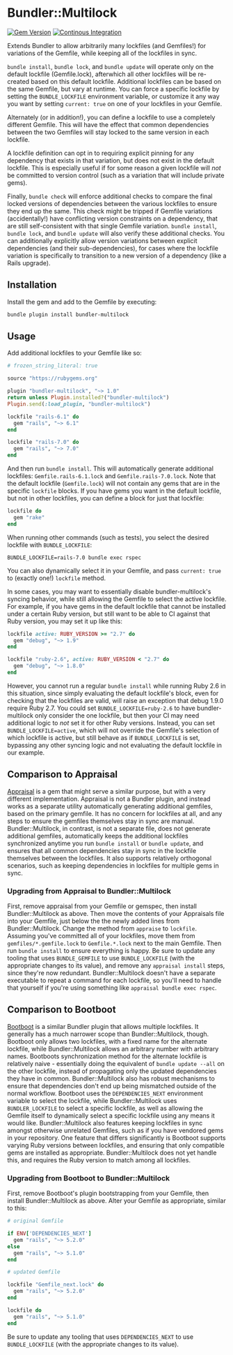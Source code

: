 # Bundler::Multilock

[![Gem Version](https://img.shields.io/gem/v/bundler-multilock)](https://rubygems.org/gems/bundler-multilock)
[![Continous Integration](https://github.com/instructure/bundler-multilock/workflows/Continuous%20Integration/badge.svg)](https://github.com/instructure/bundler-multilock/actions/workflows/ci.yml)

Extends Bundler to allow arbitrarily many lockfiles (and Gemfiles!)
for variations of the Gemfile, while keeping all of the lockfiles in sync.

`bundle install`, `bundle lock`, and `bundle update` will operate only on
the default lockfile (Gemfile.lock), afterwhich all other lockfiles will
be re-created based on this default lockfile. Additional lockfiles can be
based on the same Gemfile, but vary at runtime. You can force a specific
lockfile by setting the `BUNDLE_LOCKFILE` environment variable, or customize
it any way you want by setting `current: true` on one of your lockfiles
in your Gemfile.

Alternately (or in addition!), you can define a lockfile to use a completely
different Gemfile. This will have the effect that common dependencies between
the two Gemfiles will stay locked to the same version in each lockfile.

A lockfile definition can opt in to requiring explicit pinning for
any dependency that exists in that variation, but does not exist in the default
lockfile. This is especially useful if for some reason a given
lockfile will _not_ be committed to version control (such as a variation
that will include private gems).

Finally, `bundle check` will enforce additional checks to compare the final
locked versions of dependencies between the various lockfiles to ensure
they end up the same. This check might be tripped if Gemfile variations
(accidentally!) have conflicting version constraints on a dependency, that
are still self-consistent with that single Gemfile variation.
`bundle install`, `bundle lock`, and `bundle update` will also verify these
additional checks. You can additionally explicitly allow version variations
between explicit dependencies (and their sub-dependencies), for cases where
the lockfile variation is specifically to transition to a new version of
a dependency (like a Rails upgrade).

## Installation

Install the gem and add to the Gemfile by executing:

```bash
bundle plugin install bundler-multilock
```

## Usage

Add additional lockfiles to your Gemfile like so:

```ruby
# frozen_string_literal: true

source "https://rubygems.org"

plugin "bundler-multilock", "~> 1.0"
return unless Plugin.installed?("bundler-multilock")
Plugin.send(:load_plugin, "bundler-multilock")

lockfile "rails-6.1" do
  gem "rails", "~> 6.1"
end

lockfile "rails-7.0" do
  gem "rails", "~> 7.0"
end
```

And then run `bundle install`. This will automatically generate additional
lockfiles: `Gemfile.rails-6.1.lock` and `Gemfile.rails-7.0.lock`.
Note that the default lockfile (`Gemfile.lock`) will not contain any gems
that are in the specific `lockfile` blocks. If you have gems you want in
the default lockfile, but not in other lockfiles, you can define a block
for just that lockfile:

```ruby
lockfile do
  gem "rake"
end
```

When running other commands (such as tests), you select the desired lockfile
with `BUNDLE_LOCKFILE`:

```shell
BUNDLE_LOCKFILE=rails-7.0 bundle exec rspec
```

You can also dynamically select it in your Gemfile, and pass `current: true`
to (exactly one!) `lockfile` method.

In some cases, you may want to essentially disable bundler-multilock's
syncing behavior, while still allowing the Gemfile to select the active
lockfile. For example, if you have gems in the default lockfile that cannot
be installed under a certain Ruby version, but still want to be able to CI
against that Ruby version, you may set it up like this:

```ruby
lockfile active: RUBY_VERSION >= "2.7" do
  gem "debug", "~> 1.9"
end

lockfile "ruby-2.6", active: RUBY_VERSION < "2.7" do
  gem "debug", "~> 1.8.0"
end
```

However, you cannot run a regular `bundle install` while running Ruby 2.6 in
this situation, since simply evaluating the default lockfile's block, even
for checking that the lockfiles are valid, will raise an exception that debug
1.9.0 require Ruby 2.7. You could set `BUNDLE_LOCKFILE=ruby-2.6` to have
bundler-multilock only consider the one lockfile, but then your CI may need
additional logic to _not_ set it for other Ruby versions. Instead, you can
set `BUNDLE_LOCKFILE=active`, which will not override the Gemfile's selection
of which lockfile is active, but still behave as if `BUNDLE_LOCKFILE` is set,
bypassing any other syncing logic and not evaluating the default lockfile in
our example.

## Comparison to Appraisal

[Appraisal](https://github.com/thoughtbot/appraisal) is a gem that might serve
a similar purpose, but with a very different implementation. Appraisal is not
a Bundler plugin, and instead works as a separate utility automatically
generating additional gemfiles, based on the primary gemfile. It has no concern
for lockfiles at all, and any steps to ensure the gemfiles themselves stay in
sync are manual. Bundler::Multilock, in contrast, is not a separate file, does
not generate additional gemfiles, automatically keeps the additional lockfiles
synchronized anytime you run `bundle install` or `bundle update`, and ensures
that all common dependencies stay in sync in the lockfile themselves between
the lockfiles. It also supports relatively orthogonal scenarios, such as
keeping dependencies in lockfiles for multiple gems in sync.

### Upgrading from Appraisal to Bundler::Multilock

First, remove appraisal from your Gemfile or gemspec, then install
Bundler::Multilock as above. Then move the contents of your Appraisals file into
your Gemfile, just below the the newly added lines from Bundler::Multilock.
Change the method from `appraise` to `lockfile`. Assuming you've committed
all of your lockfiles, move them from `gemfiles/*.gemfile.lock` to
`Gemfile.*.lock` next to the main Gemfile. Then run `bundle install` to
ensure everything is happy. Be sure to update any tooling that uses
`BUNDLE_GEMFILE` to use `BUNDLE_LOCKFILE` (with the appropriate changes to its
value), and remove any `appraisal install` steps, since they're now redundant.
Bundler::Multilock doesn't have a separate executable to repeat a command for
each lockfile, so you'll need to handle that yourself if you're using
something like `appraisal bundle exec rspec`.

## Comparison to Bootboot

[Bootboot](https://github.com/Shopify/bootboot) is a similar Bundler plugin
that allows multiple lockfiles. It generally has a much narrower scope than
Bundler::Multilock, though. Bootboot only allows two lockfiles, with a fixed
name for the alternate lockfile, while Bundler::Multilock allows an arbitrary
number with arbitrary names. Bootboots synchronization method for the
alternate lockfile is relatively naive - essentially doing the equivalent
of `bundle update --all` on the other lockfile, instead of propagating only
the updated dependencies they have in common. Bundler::Multilock also has
robust mechanisms to ensure that dependencies don't end up being mismatched
outside of the normal workflow. Bootboot uses the `DEPENDENCIES_NEXT`
environment variable to select the lockfile, while Bundler::Multilock uses
`BUNDLER_LOCKFILE` to select a specific lockfile, as well as allowing the
Gemfile itself to dynamically select a specific lockfile using any means it
would like. Bundler::Multilock also features keeping lockfiles in sync amongst
otherwise unrelated Gemfiles, such as if you have vendored gems in your
repository. One feature that differs significantly is Bootboot supports
varying Ruby versions between lockfiles, and ensuring that only compatible gems
are installed as appropriate. Bundler::Multilock does not yet handle this,
and requires the Ruby version to match among all lockfiles.

### Upgrading from Bootboot to Bundler::Multilock

First, remove Bootboot's plugin bootstrapping from your Gemfile, then install
Bundler::Multilock as above. Alter your Gemfile as appropriate, similar to this:

```ruby
# original Gemfile

if ENV['DEPENDENCIES_NEXT']
  gem "rails", "~> 5.2.0"
else
  gem "rails", "~> 5.1.0"
end
```

```ruby
# updated Gemfile

lockfile "Gemfile_next.lock" do
  gem "rails", "~> 5.2.0"
end

lockfile do
  gem "rails", "~> 5.1.0"
end
```

Be sure to update any tooling that uses `DEPENDENCIES_NEXT` to use `BUNDLE_LOCKFILE`
(with the appropriate changes to its value).

